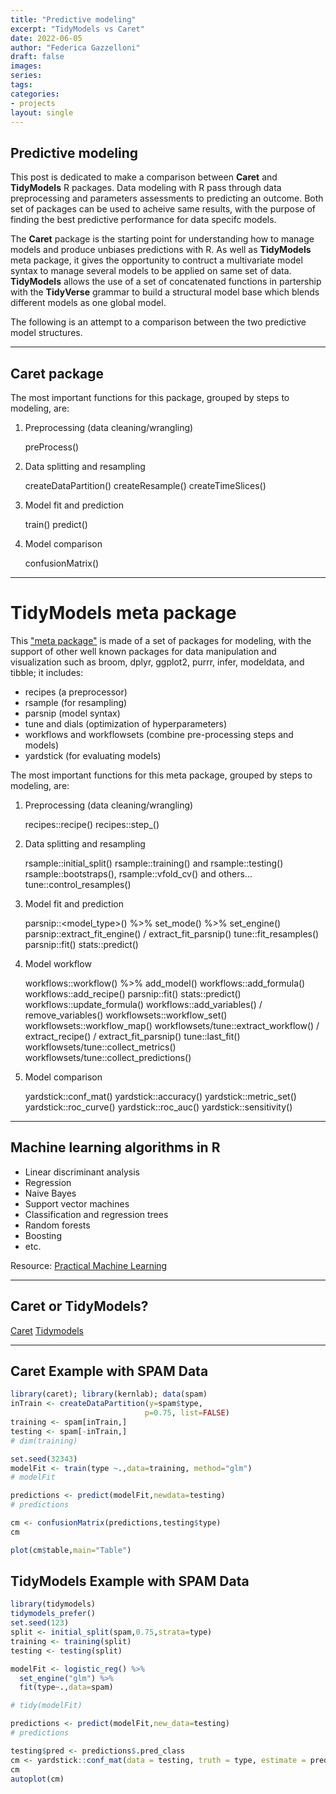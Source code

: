 ```yaml
---
title: "Predictive modeling"
excerpt: "TidyModels vs Caret"
date: 2022-06-05
author: "Federica Gazzelloni"
draft: false
images:
series:
tags:
categories: 
- projects
layout: single
---
```







## Predictive modeling

This post is dedicated to make a comparison between **Caret** and **TidyModels** R packages. Data modeling with R pass through data preprocessing and parameters assessments to predicting an outcome.
Both set of packages can be used to acheive same results, with the purpose of finding the best predictive performance for data specifc models.

The **Caret** package is the starting point for understanding how to manage models and produce unbiases predictions with R. As well as **TidyModels** meta package, it gives the opportunity to contruct a multivariate model syntax to manage several models to be applied on same set of data. **TidyModels** allows the use of a set of concatenated functions in partership with the **TidyVerse** grammar to build a structural model base which blends different models as one global model.


The following is an attempt to a comparison between the two predictive model structures.

---

## Caret package 

The most important functions for this package, grouped by steps to modeling, are:

1. Preprocessing (data cleaning/wrangling)
    
    preProcess()

2. Data splitting and resampling

    createDataPartition()
    createResample()
    createTimeSlices()
    
3. Model fit and prediction

    train()
    predict()

4. Model comparison

    confusionMatrix()

---

# TidyModels meta package

This ["meta package"](https://tidymodels.tidymodels.org/) is made of a set of packages for modeling, with the support of other well known packages for data manipulation and visualization such as broom, dplyr, ggplot2, purrr, infer, modeldata, and tibble; it includes:

- recipes (a preprocessor)
- rsample (for resampling)
- parsnip (model syntax)
- tune and dials (optimization of hyperparameters)
- workflows and workflowsets (combine pre-processing steps and models)
- yardstick (for evaluating models)


The most important functions for this meta package, grouped by steps to modeling, are:

1. Preprocessing (data cleaning/wrangling)
    
    recipes::recipe()
    recipes::step_<functions>()

2. Data splitting and resampling

    rsample::initial_split()
    rsample::training() and rsample::testing()
    rsample::bootstraps(), rsample::vfold_cv() and others...
    tune::control_resamples()
    
3. Model fit and prediction

    parsnip::<model_type>() %>% set_mode() %>% set_engine() 
    parsnip::extract_fit_engine() / extract_fit_parsnip()
    tune::fit_resamples()
    parsnip::fit()
    stats::predict()
    
4. Model workflow

    workflows::workflow() %>% add_model() 
    workflows::add_formula()
    workflows::add_recipe()
    parsnip::fit()
    stats::predict()
    workflows::update_formula()
    workflows::add_variables() / remove_variables()
    workflowsets::workflow_set()
    workflowsets::workflow_map()
    workflowsets/tune::extract_workflow() / extract_recipe() / extract_fit_parsnip()
    tune::last_fit()
    workflowsets/tune::collect_metrics() 
    workflowsets/tune::collect_predictions()
    
5. Model comparison

    yardstick::conf_mat() 
    yardstick::accuracy()
    yardstick::metric_set()
    yardstick::roc_curve()
    yardstick::roc_auc()
    yardstick::sensitivity()
    
---    

## Machine learning algorithms in R

* Linear discriminant analysis
* Regression
* Naive Bayes
* Support vector machines
* Classification and regression trees
* Random forests
* Boosting
* etc. 

Resource: [Practical Machine Learning](https://github.com/DataScienceSpecialization/courses/tree/master/08_PracticalMachineLearning)

---

## Caret or TidyModels?



[Caret](http://caret.r-forge.r-project.org/)
[Tidymodels](https://www.tidymodels.org/start/models/)

--- 

## Caret Example with SPAM Data 


```r
library(caret); library(kernlab); data(spam)
inTrain <- createDataPartition(y=spam$type,
                              p=0.75, list=FALSE)
training <- spam[inTrain,]
testing <- spam[-inTrain,]
# dim(training)

set.seed(32343)
modelFit <- train(type ~.,data=training, method="glm")
# modelFit

predictions <- predict(modelFit,newdata=testing)
# predictions

cm <- confusionMatrix(predictions,testing$type)
cm

plot(cm$table,main="Table")
```


## TidyModels Example with SPAM Data 


```r
library(tidymodels)
tidymodels_prefer()
set.seed(123)
split <- initial_split(spam,0.75,strata=type)
training <- training(split)
testing <- testing(split)

modelFit <- logistic_reg() %>% 
  set_engine("glm") %>%
  fit(type~.,data=spam)

# tidy(modelFit)

predictions <- predict(modelFit,new_data=testing)
# predictions

testing$pred <- predictions$.pred_class
cm <- yardstick::conf_mat(data = testing, truth = type, estimate = pred)
cm
autoplot(cm)
```


